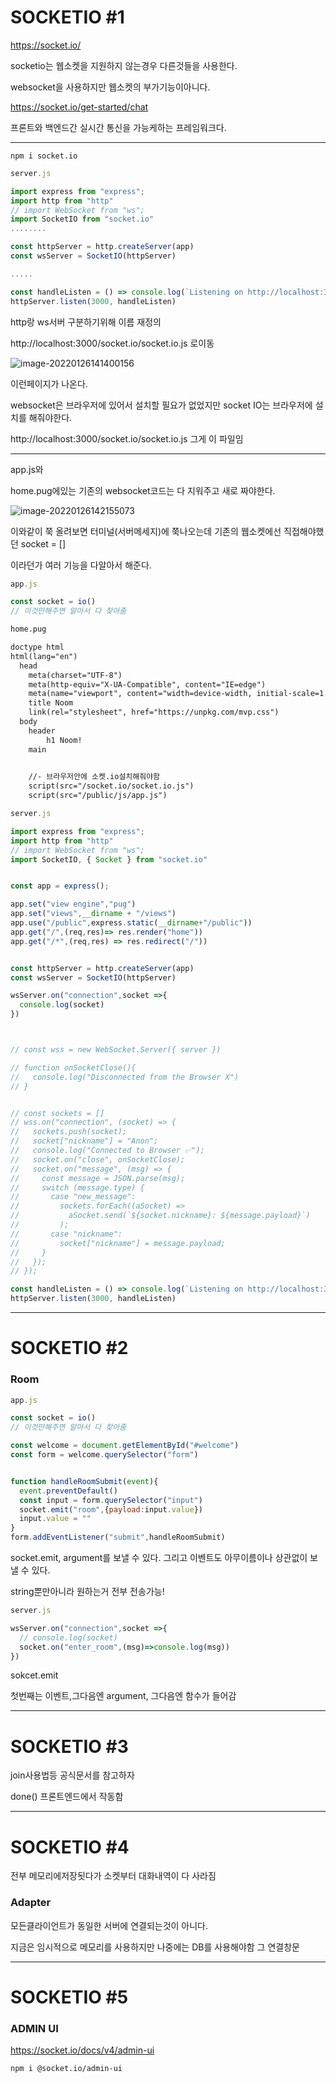 # SOCKETIO #1



https://socket.io/



socketio는 웹소켓을 지원하지 않는경우 다른것들을 사용한다.

websocket을 사용하지만 웹소켓의 부가기능이아니다.

https://socket.io/get-started/chat



프론트와 백엔드간 실시간 통신을 가능케하는 프레임워크다.



---

```
npm i socket.io
```

```js
server.js

import express from "express";
import http from "http"
// import WebSocket from "ws";
import SocketIO from "socket.io"
........

const httpServer = http.createServer(app)
const wsServer = SocketIO(httpServer)

.....

const handleListen = () => console.log(`Listening on http://localhost:3000`)
httpServer.listen(3000, handleListen)
```

http랑 ws서버 구분하기위해 이름 재정의



http://localhost:3000/socket.io/socket.io.js 로이동

![image-20220126141400156](SOCKETIO.assets/image-20220126141400156.png)

이런페이지가 나온다.



websocket은 브라우저에 있어서 설치할 필요가 없었지만 socket IO는 브라우저에 설치를 해줘야한다.



http://localhost:3000/socket.io/socket.io.js 그게 이 파일임



---

app.js와

home.pug에있는 기존의 websocket코드는 다 지워주고 새로 짜야한다.

![image-20220126142155073](SOCKETIO.assets/image-20220126142155073.png)

이와같이 쭉 올려보면 터미널(서버메세지)에 쭉나오는데 기존의 웹소켓에선 직접해야했던 socket = []

이라던가 여러 기능을 다알아서 해준다.

```js
app.js

const socket = io()
// 이것만해주면 알아서 다 찾아줌


```

```html
home.pug

doctype html
html(lang="en")
  head
    meta(charset="UTF-8")
    meta(http-equiv="X-UA-Compatible", content="IE=edge")
    meta(name="viewport", content="width=device-width, initial-scale=1.0")
    title Noom
    link(rel="stylesheet", href="https://unpkg.com/mvp.css")
  body 
    header 
        h1 Noom!
    main

        
    //- 브라우저안에 소켓.io설치해줘야함
    script(src="/socket.io/socket.io.js")
    script(src="/public/js/app.js")
```

```js
server.js

import express from "express";
import http from "http"
// import WebSocket from "ws";
import SocketIO, { Socket } from "socket.io"


const app = express();

app.set("view engine","pug")
app.set("views",__dirname + "/views")
app.use("/public",express.static(__dirname+"/public"))
app.get("/",(req,res)=> res.render("home"))
app.get("/*",(req,res) => res.redirect("/"))


const httpServer = http.createServer(app)
const wsServer = SocketIO(httpServer)

wsServer.on("connection",socket =>{
  console.log(socket)
})



// const wss = new WebSocket.Server({ server })

// function onSocketClose(){
//   console.log("Disconnected from the Browser X")
// }


// const sockets = []
// wss.on("connection", (socket) => {
//   sockets.push(socket);
//   socket["nickname"] = "Anon";
//   console.log("Connected to Browser ✅");
//   socket.on("close", onSocketClose);
//   socket.on("message", (msg) => {
//     const message = JSON.parse(msg);
//     switch (message.type) {
//       case "new_message":
//         sockets.forEach((aSocket) =>
//           aSocket.send(`${socket.nickname}: ${message.payload}`)
//         );
//       case "nickname":
//         socket["nickname"] = message.payload;
//     }
//   });
// });

const handleListen = () => console.log(`Listening on http://localhost:3000`)
httpServer.listen(3000, handleListen)

```

---

# SOCKETIO #2

### Room

```js
app.js

const socket = io()
// 이것만해주면 알아서 다 찾아줌

const welcome = document.getElementById("#welcome")
const form = welcome.querySelector("form")


function handleRoomSubmit(event){
  event.preventDefault()
  const input = form.querySelector("input")
  socket.emit("room",{payload:input.value})
  input.value = ""
}
form.addEventListener("submit",handleRoomSubmit)
```

socket.emit, argument를 보낼 수 있다. 그리고 이벤트도 아무이름이나 상관없이 보낼 수 있다.

string뿐만아니라 원하는거 전부 전송가능!

```js
server.js

wsServer.on("connection",socket =>{
  // console.log(socket)
  socket.on("enter_room",(msg)=>console.log(msg))
})

```



sokcet.emit

첫번째는 이벤트,그다음엔 argument, 그다음엔 함수가 들어감

---

# SOCKETIO #3

join사용법등 공식문서를 참고하자

done() 프론트엔드에서 작동함



---

# SOCKETIO #4

전부 메모리에저장됫다가 소켓부터 대화내역이 다 사라짐



### Adapter

모든클라이언트가 동일한 서버에 연결되는것이 아니다.

지금은 임시적으로 메모리를 사용하지만 나중에는 DB를 사용해야함 그 연결창문

---

# SOCKETIO #5

### ADMIN UI

https://socket.io/docs/v4/admin-ui

```
npm i @socket.io/admin-ui
```

